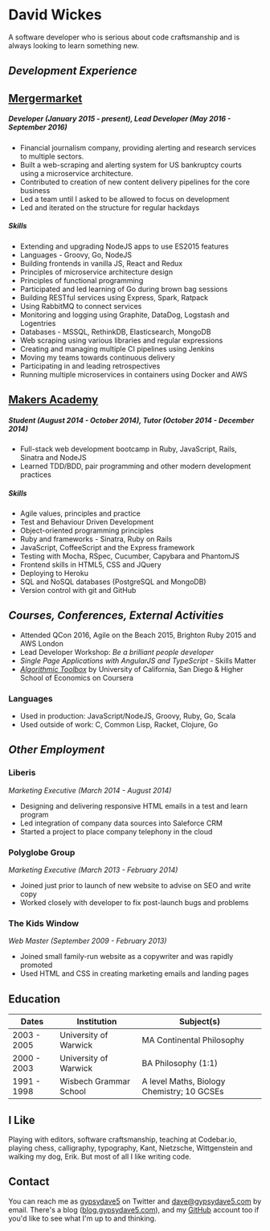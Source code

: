 # David Wickes
A software developer who is serious about code craftsmanship and is always
looking to learn something new.

## *Development Experience*

## [Mergermarket]
##### _Developer (January 2015 - present), Lead Developer (May 2016 - September 2016)_
* Financial journalism company, providing alerting and research services to
  multiple sectors.
* Built a web-scraping and alerting system for US bankruptcy courts using
  a microservice architecture.
* Contributed to creation of new content delivery pipelines for the core business
* Led a team until I asked to be allowed to focus on development
* Led and iterated on the structure for regular hackdays

##### Skills
* Extending and upgrading NodeJS apps to use ES2015 features
* Languages - Groovy, Go, NodeJS
* Building frontends in vanilla JS, React and Redux
* Principles of microservice architecture design
* Principles of functional programming
* Participated and led learning of Go during brown bag sessions
* Building RESTful services using Express, Spark, Ratpack
* Using RabbitMQ to connect services
* Monitoring and logging using Graphite, DataDog, Logstash and Logentries
* Databases - MSSQL, RethinkDB, Elasticsearch, MongoDB
* Web scraping using various libraries and regular expressions
* Creating and managing multiple CI pipelines using Jenkins
* Moving my teams towards continuous delivery
* Participating in and leading retrospectives
* Running multiple microservices in containers using Docker and AWS

## [Makers Academy]
##### _Student (August 2014 - October 2014), Tutor (October 2014 - December 2014)_
* Full-stack web development bootcamp in Ruby, JavaScript, Rails, Sinatra and NodeJS
* Learned TDD/BDD, pair programming and other modern development practices

##### Skills
* Agile values, principles and practice
* Test and Behaviour Driven Development
* Object-oriented programming principles
* Ruby and frameworks - Sinatra, Ruby on Rails
* JavaScript, CoffeeScript and the Express framework
* Testing with Mocha, RSpec, Cucumber, Capybara and PhantomJS
* Frontend skills in HTML5, CSS and JQuery
* Deploying to Heroku
* SQL and NoSQL databases (PostgreSQL and MongoDB)
* Version control with git and GitHub

## *Courses, Conferences, External Activities*

* Attended QCon 2016, Agile on the Beach 2015, Brighton Ruby 2015 and AWS London
* Lead Developer Workshop: _Be a brilliant people developer_
* _Single Page Applications with AngularJS and TypeScript_ - Skills Matter
* [_Algorithmic Toolbox_][toolbox] by University of California, San Diego
  & Higher School of Economics on Coursera

### Languages
* Used in production: JavaScript/NodeJS, Groovy, Ruby, Go, Scala
* Used outside of work: C, Common Lisp, Racket, Clojure, Go

## *Other Employment*

### Liberis

*Marketing Executive (March 2014 - August 2014)*

- Designing and delivering responsive HTML emails in a test and learn program
- Led integration of company data sources into Saleforce CRM
- Started a project to place company telephony in the cloud

### Polyglobe Group

*Marketing Executive (March 2013 - February 2014)*

- Joined just prior to launch of new website to advise on SEO and write copy
- Worked closely with developer to fix post-launch bugs and problems

### The Kids Window

*Web Master (September 2009 - February 2013)*

- Joined small family-run website as a copywriter and was rapidly promoted
- Used HTML and CSS in creating marketing emails and landing pages

## Education
|      Dates      |       Institution       |              Subject(s)              |
| --------------- |-------------------------|--------------------------------------|
|  2003 - 2005 | University of Warwick     | MA Continental Philosophy     |
|  2000 - 2003 | University of Warwick | BA Philosophy (1:1) |
|  1991 - 1998 | Wisbech Grammar School | A level Maths, Biology Chemistry; 10 GCSEs |

## I Like
Playing with editors, software craftsmanship, teaching at Codebar.io, playing
chess, calligraphy, typography, Kant, Nietzsche, Wittgenstein and walking my
dog, Erik. But most of all I like writing code.

## Contact
You can reach me as [gypsydave5] on Twitter and [dave@gypsydave5.com]
by email. There's a blog ([blog.gypsydave5.com]), and my [GitHub] account too
if you'd like to see what I'm up to and thinking.

[blog.gypsydave5.com]: http://blog.gypsydave5.com/
[GitHub]: https://github.com/gypsydave5
[Mergermarket]: http://www.mergermarketgroup.com/
[Makers Academy]: http://www.makersacademy.com/
[gypsydave5]: https://twitter.com/gypsydave5
[dave@gypsydave5.com]: email:dave@gypsydave5.com
[toolbox]: https://www.coursera.org/account/accomplishments/records/C58NGM7GQS84
